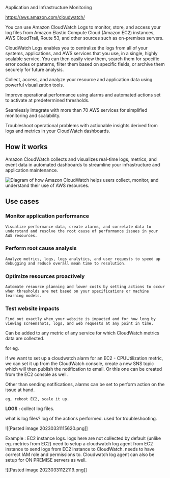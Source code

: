 Application and Infrastructure Monitoring 

https://aws.amazon.com/cloudwatch/

You can use Amazon CloudWatch Logs to monitor, store, and access your log files from Amazon Elastic Compute Cloud (Amazon EC2) instances, AWS CloudTrail, Route 53, and other sources such as on-premises servers.

CloudWatch Logs enables you to centralize the logs from all of your systems, applications, and AWS services that you use, in a single, highly scalable service. You can then easily view them, search them for specific error codes or patterns, filter them based on specific fields, or archive them securely for future analysis.

Collect, access, and analyze your resource and application data using powerful visualization tools.

Improve operational performance using alarms and automated actions set to activate at predetermined thresholds.

Seamlessly integrate with more than 70 AWS services for simplified monitoring and scalability.

Troubleshoot operational problems with actionable insights derived from logs and metrics in your CloudWatch dashboards.

## How it works

Amazon CloudWatch collects and visualizes real-time logs, metrics, and event data in automated dashboards to streamline your infrastructure and application maintenance.

![Diagram of how Amazon CloudWatch helps users collect, monitor, and understand their use of AWS resources.](https://d1.awsstatic.com/reInvent/reinvent-2022/cloudwatch/Product-Page-Diagram_Amazon-CloudWatch.095eb618193be7422d2d34e3abd5fdf178b6c0e2.png)

## Use cases

### Monitor application performance

	Visualize performance data, create alarms, and correlate data to understand and resolve the root cause of performance issues in your AWS resources.

### Perform root cause analysis

	Analyze metrics, logs, logs analytics, and user requests to speed up debugging and reduce overall mean time to resolution.

### Optimize resources proactively

	Automate resource planning and lower costs by setting actions to occur when thresholds are met based on your specifications or machine learning models.
	
### Test website impacts

	Find out exactly when your website is impacted and for how long by viewing screenshots, logs, and web requests at any point in time.

Can be added to any metric of any service for which CloudWatch metrics data are collected. 

for eg. 

if we want to set up a cloudwatch alarm for an EC2 - CPUUtilization metric, we can set it up from the CloudWatch console, create a new SNS topic which will then publish the notification to email. 
	Or this one can be created from the EC2 console as well.

Other than sending notifications, alarms can be set to perform action on the issue at hand. 

	eg, reboot EC2, scale it up.




**LOGS :** 
collect log files.

what is log files?
	log of the actions performed.
	used for troubleshooting.

![[Pasted image 20230331115620.png]]

Example : EC2 instance logs. 
	logs here are not collected by default (unlike eg. metrics from EC2)
	need to setup a cloudwatch log agent from EC2 instance to send logs from EC2 instance to CloudWatch.
	needs to have correct IAM role and permissions to.
	Cloudwatch log agent can also be setup for ON PREMISE servers as well.

![[Pasted image 20230331122119.png]]



